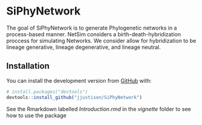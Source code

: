 
<!-- README.md is generated from README.Rmd. Please edit that file -->

# SiPhyNetwork

<!-- badges: start -->
<!-- badges: end -->

The goal of SiPhyNetwork is to generate Phylogenetic networks in a
process-based manner. NetSim considers a birth-death-hybridization
proccess for simulating Networks. We consider allow for hybridization to
be lineage generative, lineage degenerative, and lineage neutral.

## Installation

You can install the development version from
[GitHub](https://github.com/) with:

``` r
# install.packages("devtools")
devtools::install_github("jjustison/SiPhyNetwork")
```

See the Rmarkdown labelled *Introduction.rmd* in the *vignette* folder
to see how to use the package
